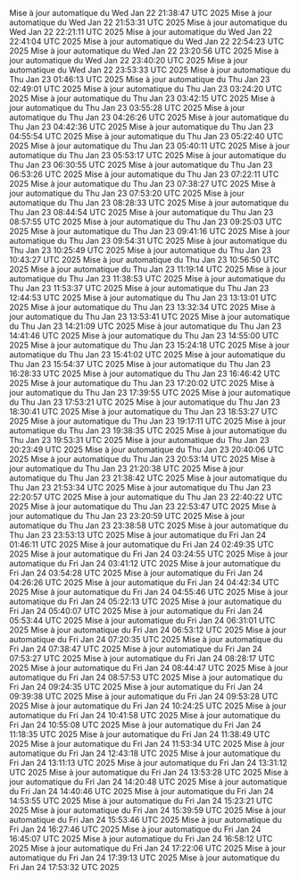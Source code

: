 Mise à jour automatique du Wed Jan 22 21:38:47 UTC 2025
Mise à jour automatique du Wed Jan 22 21:53:31 UTC 2025
Mise à jour automatique du Wed Jan 22 22:21:11 UTC 2025
Mise à jour automatique du Wed Jan 22 22:41:04 UTC 2025
Mise à jour automatique du Wed Jan 22 22:54:23 UTC 2025
Mise à jour automatique du Wed Jan 22 23:20:56 UTC 2025
Mise à jour automatique du Wed Jan 22 23:40:20 UTC 2025
Mise à jour automatique du Wed Jan 22 23:53:33 UTC 2025
Mise à jour automatique du Thu Jan 23 01:46:13 UTC 2025
Mise à jour automatique du Thu Jan 23 02:49:01 UTC 2025
Mise à jour automatique du Thu Jan 23 03:24:20 UTC 2025
Mise à jour automatique du Thu Jan 23 03:42:15 UTC 2025
Mise à jour automatique du Thu Jan 23 03:55:28 UTC 2025
Mise à jour automatique du Thu Jan 23 04:26:26 UTC 2025
Mise à jour automatique du Thu Jan 23 04:42:36 UTC 2025
Mise à jour automatique du Thu Jan 23 04:55:54 UTC 2025
Mise à jour automatique du Thu Jan 23 05:22:40 UTC 2025
Mise à jour automatique du Thu Jan 23 05:40:11 UTC 2025
Mise à jour automatique du Thu Jan 23 05:53:17 UTC 2025
Mise à jour automatique du Thu Jan 23 06:30:55 UTC 2025
Mise à jour automatique du Thu Jan 23 06:53:26 UTC 2025
Mise à jour automatique du Thu Jan 23 07:22:11 UTC 2025
Mise à jour automatique du Thu Jan 23 07:38:27 UTC 2025
Mise à jour automatique du Thu Jan 23 07:53:20 UTC 2025
Mise à jour automatique du Thu Jan 23 08:28:33 UTC 2025
Mise à jour automatique du Thu Jan 23 08:44:54 UTC 2025
Mise à jour automatique du Thu Jan 23 08:57:55 UTC 2025
Mise à jour automatique du Thu Jan 23 09:25:03 UTC 2025
Mise à jour automatique du Thu Jan 23 09:41:16 UTC 2025
Mise à jour automatique du Thu Jan 23 09:54:31 UTC 2025
Mise à jour automatique du Thu Jan 23 10:25:49 UTC 2025
Mise à jour automatique du Thu Jan 23 10:43:27 UTC 2025
Mise à jour automatique du Thu Jan 23 10:56:50 UTC 2025
Mise à jour automatique du Thu Jan 23 11:19:14 UTC 2025
Mise à jour automatique du Thu Jan 23 11:38:53 UTC 2025
Mise à jour automatique du Thu Jan 23 11:53:37 UTC 2025
Mise à jour automatique du Thu Jan 23 12:44:53 UTC 2025
Mise à jour automatique du Thu Jan 23 13:13:01 UTC 2025
Mise à jour automatique du Thu Jan 23 13:32:34 UTC 2025
Mise à jour automatique du Thu Jan 23 13:53:41 UTC 2025
Mise à jour automatique du Thu Jan 23 14:21:09 UTC 2025
Mise à jour automatique du Thu Jan 23 14:41:46 UTC 2025
Mise à jour automatique du Thu Jan 23 14:55:00 UTC 2025
Mise à jour automatique du Thu Jan 23 15:24:18 UTC 2025
Mise à jour automatique du Thu Jan 23 15:41:02 UTC 2025
Mise à jour automatique du Thu Jan 23 15:54:37 UTC 2025
Mise à jour automatique du Thu Jan 23 16:28:33 UTC 2025
Mise à jour automatique du Thu Jan 23 16:46:42 UTC 2025
Mise à jour automatique du Thu Jan 23 17:20:02 UTC 2025
Mise à jour automatique du Thu Jan 23 17:39:55 UTC 2025
Mise à jour automatique du Thu Jan 23 17:53:21 UTC 2025
Mise à jour automatique du Thu Jan 23 18:30:41 UTC 2025
Mise à jour automatique du Thu Jan 23 18:53:27 UTC 2025
Mise à jour automatique du Thu Jan 23 19:17:11 UTC 2025
Mise à jour automatique du Thu Jan 23 19:38:35 UTC 2025
Mise à jour automatique du Thu Jan 23 19:53:31 UTC 2025
Mise à jour automatique du Thu Jan 23 20:23:49 UTC 2025
Mise à jour automatique du Thu Jan 23 20:40:06 UTC 2025
Mise à jour automatique du Thu Jan 23 20:53:14 UTC 2025
Mise à jour automatique du Thu Jan 23 21:20:38 UTC 2025
Mise à jour automatique du Thu Jan 23 21:38:42 UTC 2025
Mise à jour automatique du Thu Jan 23 21:53:34 UTC 2025
Mise à jour automatique du Thu Jan 23 22:20:57 UTC 2025
Mise à jour automatique du Thu Jan 23 22:40:22 UTC 2025
Mise à jour automatique du Thu Jan 23 22:53:47 UTC 2025
Mise à jour automatique du Thu Jan 23 23:20:59 UTC 2025
Mise à jour automatique du Thu Jan 23 23:38:58 UTC 2025
Mise à jour automatique du Thu Jan 23 23:53:13 UTC 2025
Mise à jour automatique du Fri Jan 24 01:46:11 UTC 2025
Mise à jour automatique du Fri Jan 24 02:49:35 UTC 2025
Mise à jour automatique du Fri Jan 24 03:24:55 UTC 2025
Mise à jour automatique du Fri Jan 24 03:41:12 UTC 2025
Mise à jour automatique du Fri Jan 24 03:54:28 UTC 2025
Mise à jour automatique du Fri Jan 24 04:26:26 UTC 2025
Mise à jour automatique du Fri Jan 24 04:42:34 UTC 2025
Mise à jour automatique du Fri Jan 24 04:55:46 UTC 2025
Mise à jour automatique du Fri Jan 24 05:22:13 UTC 2025
Mise à jour automatique du Fri Jan 24 05:40:07 UTC 2025
Mise à jour automatique du Fri Jan 24 05:53:44 UTC 2025
Mise à jour automatique du Fri Jan 24 06:31:01 UTC 2025
Mise à jour automatique du Fri Jan 24 06:53:12 UTC 2025
Mise à jour automatique du Fri Jan 24 07:20:35 UTC 2025
Mise à jour automatique du Fri Jan 24 07:38:47 UTC 2025
Mise à jour automatique du Fri Jan 24 07:53:27 UTC 2025
Mise à jour automatique du Fri Jan 24 08:28:17 UTC 2025
Mise à jour automatique du Fri Jan 24 08:44:47 UTC 2025
Mise à jour automatique du Fri Jan 24 08:57:53 UTC 2025
Mise à jour automatique du Fri Jan 24 09:24:35 UTC 2025
Mise à jour automatique du Fri Jan 24 09:39:38 UTC 2025
Mise à jour automatique du Fri Jan 24 09:53:28 UTC 2025
Mise à jour automatique du Fri Jan 24 10:24:25 UTC 2025
Mise à jour automatique du Fri Jan 24 10:41:58 UTC 2025
Mise à jour automatique du Fri Jan 24 10:55:08 UTC 2025
Mise à jour automatique du Fri Jan 24 11:18:35 UTC 2025
Mise à jour automatique du Fri Jan 24 11:38:49 UTC 2025
Mise à jour automatique du Fri Jan 24 11:53:34 UTC 2025
Mise à jour automatique du Fri Jan 24 12:43:18 UTC 2025
Mise à jour automatique du Fri Jan 24 13:11:13 UTC 2025
Mise à jour automatique du Fri Jan 24 13:31:12 UTC 2025
Mise à jour automatique du Fri Jan 24 13:53:28 UTC 2025
Mise à jour automatique du Fri Jan 24 14:20:48 UTC 2025
Mise à jour automatique du Fri Jan 24 14:40:46 UTC 2025
Mise à jour automatique du Fri Jan 24 14:53:55 UTC 2025
Mise à jour automatique du Fri Jan 24 15:23:21 UTC 2025
Mise à jour automatique du Fri Jan 24 15:39:59 UTC 2025
Mise à jour automatique du Fri Jan 24 15:53:46 UTC 2025
Mise à jour automatique du Fri Jan 24 16:27:46 UTC 2025
Mise à jour automatique du Fri Jan 24 16:45:07 UTC 2025
Mise à jour automatique du Fri Jan 24 16:58:12 UTC 2025
Mise à jour automatique du Fri Jan 24 17:22:06 UTC 2025
Mise à jour automatique du Fri Jan 24 17:39:13 UTC 2025
Mise à jour automatique du Fri Jan 24 17:53:32 UTC 2025
